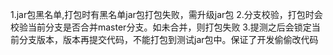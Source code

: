 1.jar包黑名单,打包时有黑名单jar包打包失败，需升级jar包
2.分支校验，打包时会校验当前分支是否合并master分支。如未合并，则打包失败
3.提测之后会锁定当前分支版本，版本再提交代码，不能打包到测试jar包中。保证了开发偷偷改代码
